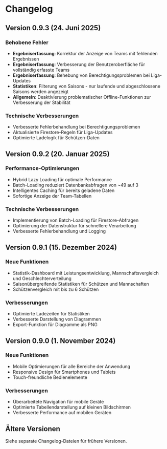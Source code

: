 # Changelog

## Version 0.9.3 (24. Juni 2025)

### Behobene Fehler
- **Ergebniserfassung**: Korrektur der Anzeige von Teams mit fehlenden Ergebnissen
- **Ergebniserfassung**: Verbesserung der Benutzeroberfläche für vollständig erfasste Teams
- **Ergebniserfassung**: Behebung von Berechtigungsproblemen bei Liga-Updates
- **Statistiken**: Filterung von Saisons - nur laufende und abgeschlossene Saisons werden angezeigt
- **Allgemein**: Deaktivierung problematischer Offline-Funktionen zur Verbesserung der Stabilität

### Technische Verbesserungen
- Verbesserte Fehlerbehandlung bei Berechtigungsproblemen
- Aktualisierte Firestore-Regeln für Liga-Updates
- Optimierte Ladelogik für Schützen-Daten

## Version 0.9.2 (20. Januar 2025)

### Performance-Optimierungen
- Hybrid Lazy Loading für optimale Performance
- Batch-Loading reduziert Datenbankabfragen von ~49 auf 3
- Intelligentes Caching für bereits geladene Daten
- Sofortige Anzeige der Team-Tabellen

### Technische Verbesserungen
- Implementierung von Batch-Loading für Firestore-Abfragen
- Optimierung der Datenstruktur für schnellere Verarbeitung
- Verbesserte Fehlerbehandlung und Logging

## Version 0.9.1 (15. Dezember 2024)

### Neue Funktionen
- Statistik-Dashboard mit Leistungsentwicklung, Mannschaftsvergleich und Geschlechterverteilung
- Saisonübergreifende Statistiken für Schützen und Mannschaften
- Schützenvergleich mit bis zu 6 Schützen

### Verbesserungen
- Optimierte Ladezeiten für Statistiken
- Verbesserte Darstellung von Diagrammen
- Export-Funktion für Diagramme als PNG

## Version 0.9.0 (1. November 2024)

### Neue Funktionen
- Mobile Optimierungen für alle Bereiche der Anwendung
- Responsive Design für Smartphones und Tablets
- Touch-freundliche Bedienelemente

### Verbesserungen
- Überarbeitete Navigation für mobile Geräte
- Optimierte Tabellendarstellung auf kleinen Bildschirmen
- Verbesserte Performance auf mobilen Geräten

## Ältere Versionen

Siehe separate Changelog-Dateien für frühere Versionen.